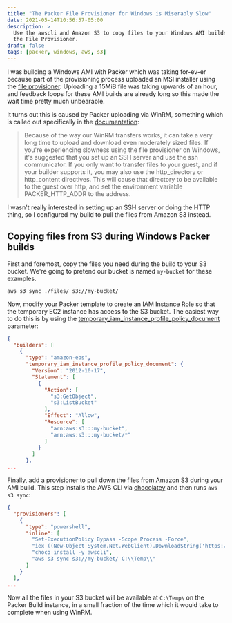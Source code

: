 ```yaml
---
title: "The Packer File Provisioner for Windows is Miserably Slow"
date: 2021-05-14T10:56:57-05:00
description: >
  Use the awscli and Amazon S3 to copy files to your Windows AMI builds with Packer 100x faster than
  the File Provisioner.
draft: false
tags: [packer, windows, aws, s3]
---
```


I was building a Windows AMI with Packer which was taking for-ev-er because part of the provisioning process
uploaded an MSI installer using the [file provisioner](https://www.packer.io/docs/provisioners/file). Uploading
a 15MiB file was taking upwards of an hour, and feedback loops for these AMI builds are already long so this made
the wait time pretty much unbearable.

It turns out this is caused by Packer uploading via WinRM, something which is called out specifically in the
[documentation](https://www.packer.io/docs/provisioners/file#slowness-when-transferring-large-files-over-winrm):

> Because of the way our WinRM transfers works, it can take a very long time to upload and download even moderately sized files. If you're experiencing slowness using the file provisioner on Windows, it's suggested that you set up an SSH server and use the ssh communicator. If you only want to transfer files to your guest, and if your builder supports it, you may also use the http_directory or http_content directives. This will cause that directory to be available to the guest over http, and set the environment variable PACKER_HTTP_ADDR to the address.

I wasn't really interested in setting up an SSH server or doing the HTTP thing, so I configured my build to pull
the files from Amazon S3 instead.

## Copying files from S3 during Windows Packer builds

First and foremost, copy the files you need during the build to your S3 bucket. We're going to pretend our bucket
is named `my-bucket` for these examples.

```
aws s3 sync ./files/ s3://my-bucket/
```

Now, modify your Packer template to create an IAM Instance Role so that the temporary EC2 instance has access to
the S3 bucket. The easiest way to do this is by using the [temporary_iam_instance_profile_policy_document](https://www.packer.io/docs/builders/amazon/ebs#temporary_iam_instance_profile_policy_document) parameter:

``` json
{
  "builders": [
    {
      "type": "amazon-ebs",
      "temporary_iam_instance_profile_policy_document": {
        "Version": "2012-10-17",
        "Statement": [
          {
            "Action": [
              "s3:GetObject",
              "s3:ListBucket"
            ],
            "Effect": "Allow",
            "Resource": [
              "arn:aws:s3:::my-bucket",
              "arn:aws:s3:::my-bucket/*"
            ]
          }
        ]
      },
...
```

Finally, add a provisioner to pull down the files from Amazon S3 during your AMI build. This step installs
the AWS CLI via [chocolatey](https://chocolatey.org/) and then runs `aws s3 sync`:

``` json
{
  "provisioners": [
    {
      "type": "powershell",
      "inline": [
        "Set-ExecutionPolicy Bypass -Scope Process -Force",
        "iex ((New-Object System.Net.WebClient).DownloadString('https://chocolatey.org/install.ps1'))",
        "choco install -y awscli",
        "aws s3 sync s3://my-bucket/ C:\\Temp\\"
      ]
    }
  ],
...
```

Now all the files in your S3 bucket will be available at `C:\Temp\` on the Packer Build instance, in a small
fraction of the time which it would take to complete when using WinRM.
